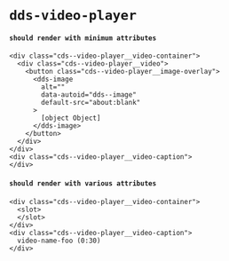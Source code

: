 # `dds-video-player`

#### `should render with minimum attributes`

```
<div class="cds--video-player__video-container">
  <div class="cds--video-player__video">
    <button class="cds--video-player__image-overlay">
      <dds-image
        alt=""
        data-autoid="dds--image"
        default-src="about:blank"
      >
        [object Object]
      </dds-image>
    </button>
  </div>
</div>
<div class="cds--video-player__video-caption">
</div>

```

#### `should render with various attributes`

```
<div class="cds--video-player__video-container">
  <slot>
  </slot>
</div>
<div class="cds--video-player__video-caption">
  video-name-foo (0:30)
</div>

```

